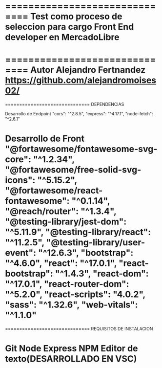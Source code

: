 ==============================
Test como proceso de seleccion para cargo Front End developer en MercadoLibre
============================== 


==============================
Autor
Alejandro Fertnandez https://github.com/alejandromoises02/
==============================

==============================
DEPENDENCIAS

Desarrollo de Endpoint
    "cors": "^2.8.5",
    "express": "^4.17.1",
    "node-fetch": "^2.6.1"

Desarrollo de Front 
    "@fortawesome/fontawesome-svg-core": "^1.2.34",
    "@fortawesome/free-solid-svg-icons": "^5.15.2",
    "@fortawesome/react-fontawesome": "^0.1.14",
    "@reach/router": "^1.3.4",
    "@testing-library/jest-dom": "^5.11.9",
    "@testing-library/react": "^11.2.5",
    "@testing-library/user-event": "^12.6.3",
    "bootstrap": "^4.6.0",
    "react": "^17.0.1",
    "react-bootstrap": "^1.4.3",
    "react-dom": "^17.0.1",
    "react-router-dom": "^5.2.0",
    "react-scripts": "4.0.2",
    "sass": "^1.32.6",
    "web-vitals": "^1.1.0"
==============================

==============================
REQUISITOS DE INSTALACION

Git
Node
Express 
NPM
Editor de texto(DESARROLLADO EN VSC)
==============================

